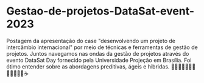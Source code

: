 # Gestao-de-projetos-DataSat-event-2023
Postagem da apresentação do case "desenvolvendo um projeto de intercâmbio internacional" por meio de técnicas e ferramentas de gestão de projetos. Juntos navegamos nas ondas da gestão de projetos através do evento DataSat Day fornecido pela Universidade Projeção em Brasília. Foi ótimo entender sobre as abordagens preditivas, ágeis e hibridas. 🚀💜💚👩🏻‍💻🧠😃🫱🏼‍🫲🏽☕
